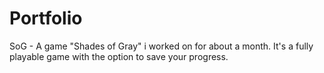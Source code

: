 # Portfolio

SoG - A game "Shades of Gray" i worked on for about a month. It's a fully playable game with the option to save your progress.